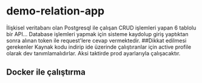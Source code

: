 # demo-relation-app

İlişkisel veritabanı olan Postgresql ile çalışan CRUD işlemleri yapan 6 tablolu  bir API... 
Database işlemleri yapmak için sisteme kaydolup giriş yaptıktan sonra alınan token ile request'lere 
cevap vermektedir.
##Dikkat edilmesi gerekenler
Kaynak kodu indirip ide üzerinde çalıştıranlar için active profile olarak dev tanımlamalıdırlar. Aksi taktirde prod ayarlarıyla çalışacaktır. 

## Docker ile çalıştırma
